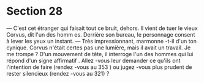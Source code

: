 # Section 28

— C'est cet étranger qui faisait tout ce bruit, dehors. Il vient de
tuer le vieux Corvus, dit l'un des homm es.
Derrière son bureau, le personnage consent à lever les yeux un
instant.
— Très impressionnant, marmonne -t-il d'un ton cynique. Corvus
n'était certes pas une lumière, mais il avait un travail. Je me
trompe ?
D'un mouvement de tête, il interroge l'un des  hommes qui lui
répond d'un signe affirmatif . Allez -vous leur demander ce qu'ils
ont l'intention de faire (rendez -vous au 353 ) ou jugez -vous plus
prudent de rester silencieux (rendez -vous au 321) ?